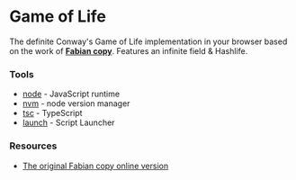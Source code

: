 # Game of Life

The definite Conway's Game of Life implementation in your browser based on the work of [**Fabian copy**](https://github.com/copy). Features an infinite field &amp; Hashlife.

### Tools
* [node](https://nodejs.org/en/) - JavaScript runtime
* [nvm](https://github.com/creationix/nvm) - node version manager
* [tsc](https://www.typescriptlang.org/) - TypeScript
* [launch](https://www.npmjs.com/package/script-launcher) - Script Launcher

### Resources
* [The original Fabian copy online version](https://copy.sh/life/)
